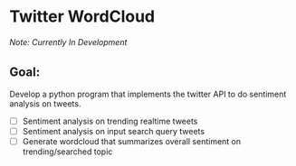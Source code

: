 # Twitter WordCloud
###### Note: Currently In Development

## Goal: 
Develop a python program that implements the twitter API to do sentiment analysis on tweets. 
- [ ] Sentiment analysis on trending realtime tweets
- [ ] Sentiment analysis on input search query tweets
- [ ] Generate wordcloud that summarizes overall sentiment on trending/searched topic
